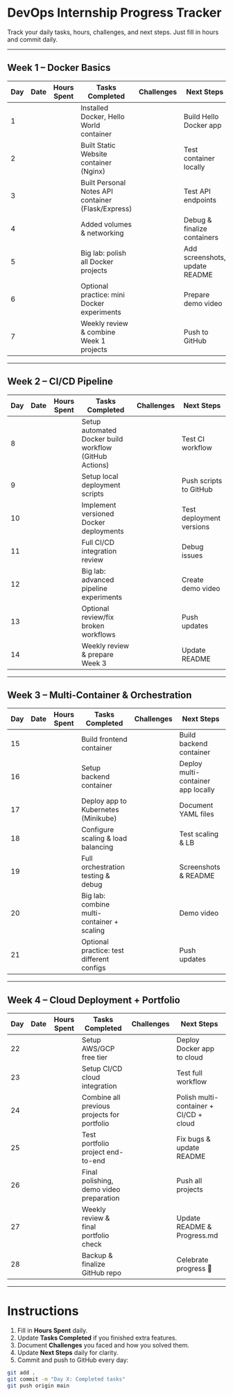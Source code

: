 # DevOps Internship Progress Tracker
Track your daily tasks, hours, challenges, and next steps. Just fill in hours and commit daily.

---

## Week 1 – Docker Basics

| Day | Date | Hours Spent | Tasks Completed | Challenges | Next Steps |
|-----|------|------------|----------------|-----------|------------|
| 1   |      |            | Installed Docker, Hello World container |           | Build Hello Docker app |
| 2   |      |            | Built Static Website container (Nginx) |           | Test container locally |
| 3   |      |            | Built Personal Notes API container (Flask/Express) |           | Test API endpoints |
| 4   |      |            | Added volumes & networking |           | Debug & finalize containers |
| 5   |      |            | Big lab: polish all Docker projects |           | Add screenshots, update README |
| 6   |      |            | Optional practice: mini Docker experiments |           | Prepare demo video |
| 7   |      |            | Weekly review & combine Week 1 projects |           | Push to GitHub |

---

## Week 2 – CI/CD Pipeline

| Day | Date | Hours Spent | Tasks Completed | Challenges | Next Steps |
|-----|------|------------|----------------|-----------|------------|
| 8   |      |            | Setup automated Docker build workflow (GitHub Actions) |           | Test CI workflow |
| 9   |      |            | Setup local deployment scripts |           | Push scripts to GitHub |
| 10  |      |            | Implement versioned Docker deployments |           | Test deployment versions |
| 11  |      |            | Full CI/CD integration review |           | Debug issues |
| 12  |      |            | Big lab: advanced pipeline experiments |           | Create demo video |
| 13  |      |            | Optional review/fix broken workflows |           | Push updates |
| 14  |      |            | Weekly review & prepare Week 3 |           | Update README |

---

## Week 3 – Multi-Container & Orchestration

| Day | Date | Hours Spent | Tasks Completed | Challenges | Next Steps |
|-----|------|------------|----------------|-----------|------------|
| 15  |      |            | Build frontend container |           | Build backend container |
| 16  |      |            | Setup backend container |           | Deploy multi-container app locally |
| 17  |      |            | Deploy app to Kubernetes (Minikube) |           | Document YAML files |
| 18  |      |            | Configure scaling & load balancing |           | Test scaling & LB |
| 19  |      |            | Full orchestration testing & debug |           | Screenshots & README |
| 20  |      |            | Big lab: combine multi-container + scaling |           | Demo video |
| 21  |      |            | Optional practice: test different configs |           | Push updates |

---

## Week 4 – Cloud Deployment + Portfolio

| Day | Date | Hours Spent | Tasks Completed | Challenges | Next Steps |
|-----|------|------------|----------------|-----------|------------|
| 22  |      |            | Setup AWS/GCP free tier |           | Deploy Docker app to cloud |
| 23  |      |            | Setup CI/CD cloud integration |           | Test full workflow |
| 24  |      |            | Combine all previous projects for portfolio |           | Polish multi-container + CI/CD + cloud |
| 25  |      |            | Test portfolio project end-to-end |           | Fix bugs & update README |
| 26  |      |            | Final polishing, demo video preparation |           | Push all projects |
| 27  |      |            | Weekly review & final portfolio check |           | Update README & Progress.md |
| 28  |      |            | Backup & finalize GitHub repo |           | Celebrate progress 🎉 |

---

# **Instructions**
1. Fill in **Hours Spent** daily.
2. Update **Tasks Completed** if you finished extra features.
3. Document **Challenges** you faced and how you solved them.
4. Update **Next Steps** daily for clarity.
5. Commit and push to GitHub every day:

```bash
git add .
git commit -m "Day X: Completed tasks"
git push origin main
